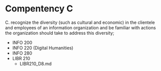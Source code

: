 # Compentency C

C. recognize the diversity (such as cultural and economic) in the clientele and employees of an information organization and be familiar with actions the organization should take to address this diversity;

- INFO 200
- INFO 220 (Digital Humanities)
- INFO 280
- LIBR 210
    - LIBR210\_D8.md
